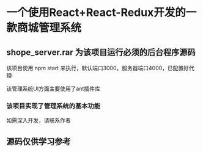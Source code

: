 # 一个使用React+React-Redux开发的一款商城管理系统

## shope_server.rar 为该项目运行必须的后台程序源码

该项目使用 npm start 来执行，默认端口3000，服务器端口4000，已配置好代理



该管理系统UI方面主要使用了ant插件库



### 该项目实现了管理系统的基本功能

如需深入开发，请联系作者



## 源码仅供学习参考          
